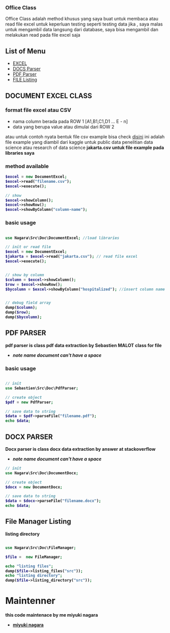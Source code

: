 ### Office Class

Office Class adalah method khusus yang saya buat untuk membaca atau read file excel untuk keperluan testing
seperti testing data jika , saya malas untuk mengambil data langsung dari database, saya bisa mengambil dan
melakukan read pada file excel saja


## List of Menu
- [EXCEL](###DOCUMENT-EXCEL-CLASS)
- [DOCS Parser](###DOCX-PARSER)
- [PDF Parser](###PDF-PARSE)
- [FILE Listing](###File-Manager-Listing)

## DOCUMENT EXCEL CLASS

### format file excel atau CSV

- nama column berada pada ROW 1 [A1,B1,C1,D1 ... E - n]
- data yang berupa value atau dimulai dari ROW 2

atau untuk contoh nyata bentuk file csv example bisa check [disini]() ini adalah file example yang diambil dari kaggle untuk public data penelitian data science atau research of data science <b>jakarta.csv<b> untuk file example pada libraries saya

### method available

```php
$excel = new DocumentExcel;
$excel->read("filename.csv");
$excel->execute();

// show
$excel->showColumn();
$excel->showRow();
$excel->showByColumn("column-name");

```

### basic usage

```php

use Nagara\Src\Doc\DocumentExcel; //load libraries

// init or read file
$excel = new DocumentExcel;
$jakarta = $excel->read("jakarta.csv"); // read file excel
$excel->execute();


// show by column
$column = $excel->showColumn();
$row = $excel->showRow();
$bycolumn = $excel->showByColumn("hospitalized"); //insert column name


// debug field array
dump($column);
dump($row);
dump($bycolumn);

```

## PDF PARSER

pdf parser is class pdf data extraction by Sebastien MALOT class for file

- _note name document can't have a space_

### basic usage

```php

// init
use Sebastien\Src\Doc\PdfParser;

// create object
$pdf = new PdfParser;

// save data to string
$data = $pdf->parseFile("filename.pdf");
echo $data;
```

## DOCX PARSER

Docx parser is class docx data extraction by answer at stackoverflow

- _note name document can't have a space_

```php
// init
use Nagara\Src\Doc\DocumentDocx;

// create object
$docx = new DocumentDocx;

// save data to string
$data = $docx->parseFile("filename.docx");
echo $data;

```

## File Manager Listing

listing directory

```php

use Nagara\Src\Doc\FileManager;

$file =  new FileManager;

echo "listing files";
dump($file->listing_files("src"));
echo "listing directory";
dump($file->listing_directory("src"));


```

# Maintenner

this code maintenace by me miyuki nagara

- [miyuki nagara](https://github.com/naagaraa/)
